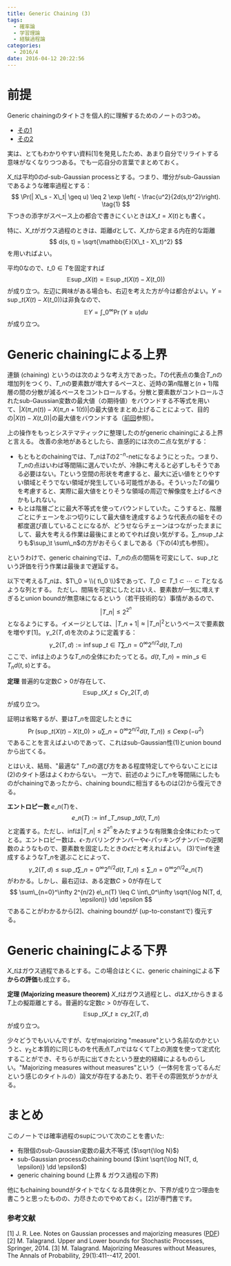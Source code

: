 ```yaml
---
title: Generic Chaining (3)
tags:
  - 確率論
  - 学習理論
  - 経験過程論
categories:
  - 2016/4
date: 2016-04-12 20:22:56
---
```

# 前提
Generic chainingのタイトさを個人的に理解するためのノートの3つめ。
- [その1](http://ktrmnm.github.io/blog/2016/03/23/20160322-generic-chaining-1/)
- [その2](http://ktrmnm.github.io/blog/2016/03/25/20160325-generic-chaining-2/)

実は、とてもわかりやすい資料[1]を発見したため、あまり自分でリライトする意味がなくなりつつある。でも一応自分の言葉でまとめておく。

$X\_t$は平均0の$d$-sub-Gaussian processとする。つまり、増分がsub-Gaussianであるような確率過程とする：
$$
\Pr(| X\_s - X\_t| \geq u) \leq 2 \exp \left( - \frac{u^2}{2d(s,t)^2}\right).
\tag{1}
$$
下つきの添字がスペース上の都合で書きにくいときは$X\_t = X(t)$とも書く。

特に、$X\_t$がガウス過程のときは、距離$d$として、$X\_t$から定まる内在的な距離
$$
d(s, t) = \sqrt{\mathbb{E}(X\_t - X\_t)^2}
$$
を用いればよい。

平均0なので、$t\_0 \in T$を固定すれば
$$
\mathbb{E}\sup\_t X(t) = \mathbb{E}\sup\_t (X(t) - X(t\_0))
$$
が成り立つ。左辺に興味がある場合も、右辺を考えた方が今は都合がよい。$Y = \sup\_t (X(t) - X(t\_0))$は非負なので、
$$
\mathbb{E} Y = \int\_0^\infty \Pr(Y \geq u) \dd u
$$
が成り立つ。

<!--more-->

# Generic chainingによる上界
連鎖 (chaining) というのは次のような考え方であった。$T$の代表点の集合$T\_n$の増加列をつくり、$T\_n$の要素数が増大するペースと、近時の第$n$階層と$(n+1)$階層の間の分散が減るペースをコントロールする。分散と要素数がコントロールされたsub-Gaussian変数の最大値（の期待値）をバウンドする不等式を用いて、$|X(\pi\_n(t)) - X(\pi\_{n+1}(t))|$の最大値をまとめ上げることによって、目的の$|X(t)-X(t\_0)|$の最大値をバウンドする（[前回](http://ktrmnm.github.io/blog/2016/03/25/20160325-generic-chaining-2/)参照）。

上の操作をもっとシステマティックに整理したのがgeneric chainingによる上界と言える。
改善の余地があるとしたら、直感的には次の二点な気がする：
- もともとのchainingでは、$T\_n$は$T$の$2^{-n}$-netになるようにとった。つまり、$T\_n$の点はいわば等間隔に選んでいたが、冷静に考えると必ずしもそうである必要はない。$T$という空間の形状を考慮すると、最大に近い値をとりやすい領域とそうでない領域が発生している可能性がある。そういった$T$の偏りを考慮すると、実際に最大値をとりそうな領域の周辺で解像度を上げるべきかもしれない。
- もとは階層ごとに最大不等式を使ってバウンドしていた。こうすると、階層ごとにチェーンをぶつ切りにして最大値を達成するような代表点の組をその都度選び直していることになるが、どうせならチェーンはつながったままにして、最大を考える作業は最後にまとめてやれば良い気がする。$\sum\_n \sup\_t$よりも$\sup_\t \sum\_n$の方がおそらくましである（下の(4)式も参照）。

というわけで、generic chainingでは、$T\_n$の点の間隔を可変にして、$\sup\_t$という評価を行う作業は最後まで遅延する。

以下で考える$T\_n$は、$T\_0 = \\{ t\_0 \\}$であって、$T\_0 \subset T\_1 \subset \cdots \subset T$となるような列とする。
ただし、間隔を可変にしたとはいえ、要素数が一気に増えすぎるとunion boundが無意味になるという（若干技術的な）事情があるので、
$$
|T\_n|\leq 2^{2^n}
$$
となるようにする。イメージとしては、$|T\_{n + 1}| \approx |T\_n|^2$というペースで要素数を増やす[1]。
$\gamma\_2(T,d)$を次のように定義する：
$$
\gamma\_2(T, d) := \inf \sup\_{t \in T} \sum\_{n=0}^\infty 2^{n/2} d(t, T\_n)
$$
ここで、infは上のような$T\_n$の全体にわたってとる。$d(t, T\_n) = \min\_{s \in T_n} d(t, s)$とする。

**定理**
普遍的な定数$C > 0$が存在して、
$$
\mathbb{E}\sup\_t X\_t \leq C \gamma\_2(T, d)
\tag{2}
$$
が成り立つ。

証明は省略するが、要は$T\_n$を固定したときに
$$
\Pr( \sup\_t (X(t) - X(t\_0) >  u \sum\_{n=0}^\infty 2^{n/2} d(t, T\_n)) \leq C \exp(-u^2)
$$
であることを言えばよいのであって、これはsub-Gaussian性(1)とunion boundから出てくる。

とはいえ、結局、"最適な" $T\_n$の選び方をある程度特定してやらないことには(2)のタイト感はよくわからない。
一方で、前述のように$T\_n$を等間隔にしたものがchainingであったから、chaining boundに相当するものは(2)から復元できる。

**エントロピー数** $e\_n(T)$を、
$$
e\_n(T) := \inf\_{T\_n} \sup\_t d(t, T\_n)
\tag{3}
$$
と定義する。ただし、infは$|T\_n| \leq 2^{2^n}$をみたすような有限集合全体にわたってとる。エントロピー数は、$\epsilon$-カバリングナンバーや$\epsilon$-パッキングナンバーの逆関数のようなもので、要素数を固定したときの$\epsilon$だと考えればよい。
(3)でinfを達成するような$T\_n$を選ぶことによって、
$$
\gamma\_2(T, d) \leq \sup\_t \sum\_{n=0}^\infty 2^{n/2} d(t, T\_n) \leq \sum\_{n=0}^\infty 2^{n/2} e\_n(T)
\tag{4}
$$
がわかる。しかし、最右辺は、ある定数$C > 0$が存在して
$$
\sum\_{n=0}^\infty 2^{n/2} e\_n(T) \leq C \int\_0^\infty \sqrt{\log N(T, d, \epsilon)} \dd \epsilon
$$
であることがわかるから[2]、chaining boundが (up-to-constantで) 復元する。

# Generic chainingによる下界

$X\_t$はガウス過程であるとする。この場合はとくに、generic chainingによる**下からの評価**も成立する。

**定理 (Majorizing measure theorem)**
$X\_t$はガウス過程とし、$d$は$X\_t$からきまる$T$上の擬距離とする。普遍的な定数$c > 0$が存在して、
$$
\mathbb{E}\sup\_t X\_t \geq c \gamma\_2(T, d)
$$
が成り立つ。

少々どうでもいいんですが、なぜmajorizing "measure"という名前なのかというと、$\gamma_2$と本質的に同じものを代表点$T\_n$ではなくて$T$上の測度を使って定式化することができ、そちらが先に出てきたという歴史的経緯によるものらしい。"Majorizing measures without measures"という（一体何を言ってるんだという感じのタイトルの）論文が存在するあたり、若干その雰囲気がうかがえる。

# まとめ

このノートでは確率過程のsupについて次のことを書いた:
- 有限個のsub-Gaussian変数の最大不等式 ($\sqrt{\log N}$)
- sub-Gaussian processのchaining bound ($\int \sqrt{\log N(T, d, \epsilon)} \dd \epsilon$)
- generic chaining bound (上界 & ガウス過程の下界)

他にもchaining boundがタイトでなくなる具体例とか、下界が成り立つ理由を書こうと思ったものの、力尽きたのでやめておく。[2]が専門書です。

### 参考文献
[1] J. R. Lee. Notes on Gaussian processes and majorizing measures ([PDF](https://homes.cs.washington.edu/~jrl/mm.pdf))
[2] M. Talagrand. Upper and Lower bounds for Stochastic Processes, Springer, 2014.
[3] M. Talagrand. Majorizing Measures without Measures, The Annals of Probability, 29(1):411--417, 2001.